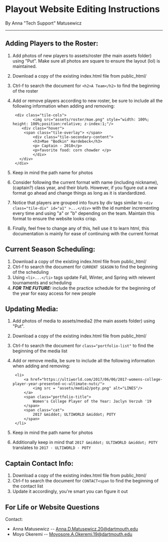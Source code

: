 # Playout Website Editing Instructions

By Anna "Tech Support" Matusewicz
______________________

## Adding Players to the Roster:
1. Add photos of new players to assets/roster (the main assets folder) using "Put". Make sure all photos are square to ensure the layout (lol) is maintained.
2. Download a copy of the existing index.html file from public_html/
3. Ctrl-f to search the document for `<h2>A Team</h2>` to find the beginning of the roster
4. Add or remove players according to new roster, be sure to include all the following information when adding and removing:

		<div class="tile-cols">
	    		<img src="assets/roster/mae.png" style="width: 100%; height: 100%;position:relative; z-index:1;"/>
	       <div class="hover">
	       	<span class="tile-overlay"> </span>
	        	<div class="tile-secondary-content">
	          	<h3>Mae "Bodkin" Hardebeck</h3>
	          	<p> Captain - 2018</p>
	          	<p>favorite food: corn chowder </p>
	        	</div>
	      </div>      
	 	</div>
5. Keep in mind the path name for photos
6. Consider following the current format with name (including nickname), (captain?) class year, and their blurb. However, if you figure out a new format go ahead and change things as long as it is standardized.
7. Notice that players are grouped into fours by div tags similar to `<div class="tile-div" id="a1" >...</div>` with the id number incrementing every time and using "a" or "b" depending on the team. Maintain this format to ensure the website looks crisp.
8. Finally, feel free to change any of this, hell use it to learn html, this documentation is mainly for ease of continuing with the current format

## Current Season Scheduling: 
1. Download a copy of the existing index.html file from public_html/
2. Ctrl-f to search the document for `CURRENT SEASON` to find the beginning of the scheduling
3. Using `<li>...</li>` tags update Fall, Winter, and Spring with relevent tournaments and scheduling
4. ___FOR THE FUTURE:___ include the practice schedule for the beginning of the year for easy access for new people

## Updating Media:
1. Add photos of media to assets/media2 (the main assets folder) using "Put".
2. Download a copy of the existing index.html file from public_html/
3. Ctrl-f to search the document for `class="portfolio-list"` to find the beginning of the media list
4. Add or remove media, be sure to include all the following information when adding and removing:

		<li>
        	<a href="https://ultiworld.com/2017/06/06/2017-womens-college-player-year-presented-vc-ultimate-nutc/">
        		<img src = "assets/media2/poty.png" alt="LINES"/>
        	</a>
        	<span class="portfolio-title">
        		Women's College Player of the Year: Jaclyn Verzuh '19
        	</span>
        	<span class="cat">
        		2017 &middot; ULTIWORLD &middot; POTY
        	</span>
      	</li>
5. Keep in mind the path name for photos
6. Additionally keep in mind that `2017 &middot; ULTIWORLD &middot; POTY` translates to `2017 · ULTIWORLD · POTY`

## Captain Contact Info:
1. Download a copy of the existing index.html file from public_html/
2. Ctrl-f to search the document for `CONTACT<span` to find the beginning of the contact list
3. Update it accordingly, you're smart you can figure it out

## For Life or Website Questions
Contact:
+ Anna Matusewicz -- Anna.D.Matusewicz.20@dartmouth.edu
+ Moyo Okeremi -- Moyosore.A.Okeremi.19@dartmouth.edu
